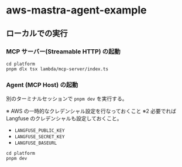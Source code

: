 # aws-mastra-agent-example

## ローカルでの実行

### MCP サーバー(Streamable HTTP) の起動

```shell
cd platform
pnpm dlx tsx lambda/mcp-server/index.ts
```

### Agent (MCP Host) の起動

別のターミナルセッションで `pnpm dev` を実行する。

※ AWS の一時的なクレデンシャル設定を行なっておくこと
※2 必要でれば Langfuse のクレデンシャルも設定しておくこと。

- `LANGFUSE_PUBLIC_KEY`
- `LANGFUSE_SECRET_KEY`
- `LANGFUSE_BASEURL`

```shell
cd platform
pnpm dev
```
